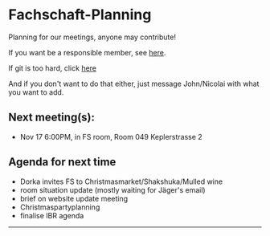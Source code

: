 # Fachschaft-Planning

Planning for our meetings, anyone may contribute!

If you want be a responsible member,  see [here](contributing.md).

If git is too hard, click [here](https://github.com/fs-linguistics/Fachschaft-Planning/issues/new/choose) 

And if you don't want to do that either, just message John/Nicolai with what you want to add. 

## Next meeting(s):

- Nov 17 6:00PM, in FS room, Room 049 Keplerstrasse 2 

## Agenda for next time

- Dorka invites FS to Christmasmarket/Shakshuka/Mulled wine 
- room situation update (mostly waiting for Jäger's email)
- brief on website update meeting
- Christmaspartyplanning
- finalise IBR agenda

---
